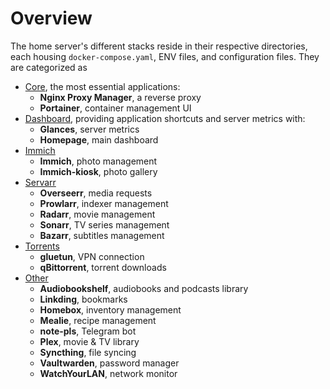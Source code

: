 # Overview
The home server's different stacks reside in their respective directories, each housing `docker-compose.yaml`, ENV files, and configuration files. They are categorized as

- [Core](/stacks/core), the most essential applications:
    - **Nginx Proxy Manager**, a reverse proxy
    - **Portainer**, container management UI
- [Dashboard](/stacks/dashboard), providing application shortcuts and server metrics with:
    - **Glances**, server metrics
    - **Homepage**, main dashboard
- [Immich](/stacks/immich)
    - **Immich**, photo management
    - **Immich-kiosk**, photo gallery
- [Servarr](/stacks/servarr)
    - **Overseerr**, media requests
    - **Prowlarr**, indexer management
    - **Radarr**, movie management
    - **Sonarr**, TV series management
    - **Bazarr**, subtitles management
- [Torrents](/stacks/torrents)
    - **gluetun**, VPN connection
    - **qBittorrent**, torrent downloads
- [Other](/stacks/other)
    - **Audiobookshelf**, audiobooks and podcasts library
    - **Linkding**, bookmarks
    - **Homebox**, inventory management
    - **Mealie**, recipe management
    - **note-pls**, Telegram bot
    - **Plex**, movie & TV library
    - **Syncthing**, file syncing
    - **Vaultwarden**, password manager
    - **WatchYourLAN**, network monitor
